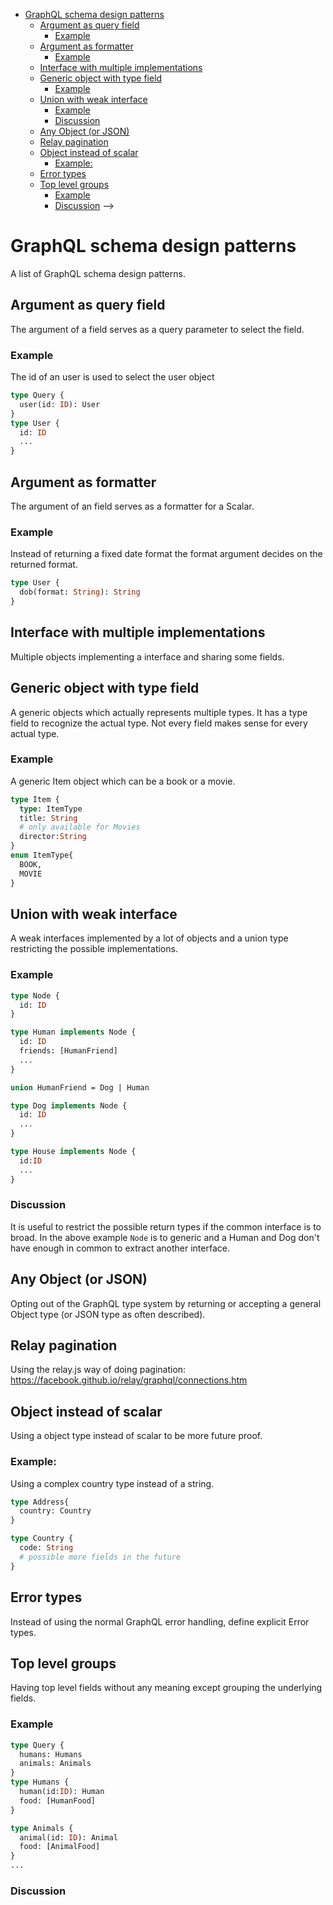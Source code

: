 * [GraphQL schema design patterns](#graphql-schema-design-patterns)
  * [Argument as query field](#argument-as-query-field)
    * [Example](#example)
  * [Argument as formatter](#argument-as-formatter)
    * [Example](#example-1)
  * [Interface with multiple implementations](#interface-with-multiple-implementations)
  * [Generic object with type field](#generic-object-with-type-field)
      * [Example](#example-2)
  * [Union with weak interface](#union-with-weak-interface)
      * [Example](#example-3)
      * [Discussion](#discussion)
  * [Any Object (or JSON)](#any-object-or-json)
  * [Relay pagination](#relay-pagination)
  * [Object instead of scalar](#object-instead-of-scalar)
      * [Example:](#example-4)
  * [Error types](#error-types)
  * [Top level groups](#top-level-groups)
      * [Example](#example-5)
      * [Discussion](#discussion-1) -->

# GraphQL schema design patterns

A list of GraphQL schema design patterns.

## Argument as query field

The argument of a field serves as a query parameter to select the field.

### Example
The id of an user is used to select the user object

``` graphql
type Query {
  user(id: ID): User
}
type User {
  id: ID
  ...
}
```

## Argument as formatter 

The argument of an field serves as a formatter for a Scalar.

### Example
Instead of returning a fixed date format the format argument decides on the returned format.

```graphql
type User {
  dob(format: String): String
}
```

## Interface with multiple implementations

Multiple objects implementing a interface and sharing some fields.

## Generic object with type field

A generic objects which actually represents multiple types. It has a type field to recognize the actual type.
Not every field makes sense for every actual type.

### Example
A generic Item object which can be a book or a movie.

```graphql
type Item {
  type: ItemType
  title: String
  # only available for Movies
  director:String
}
enum ItemType{
  BOOK,
  MOVIE
}

```

## Union with weak interface
A weak interfaces implemented by a lot of objects and a union type restricting the possible implementations.

### Example

```graphql
type Node {
  id: ID
}

type Human implements Node {
  id: ID
  friends: [HumanFriend]
  ...
}

union HumanFriend = Dog | Human

type Dog implements Node {
  id: ID
  ...
}  

type House implements Node {
  id:ID
  ...
}

```
### Discussion

It is useful to restrict the possible return types if the common interface is to broad. In the above example `Node` is to generic and a Human and Dog don't have enough in common to extract another interface. 

## Any Object (or JSON)

Opting out of the GraphQL type system by returning or accepting a general Object type (or JSON type as often described).

## Relay pagination

Using the relay.js way of doing pagination: https://facebook.github.io/relay/graphql/connections.htm

## Object instead of scalar 

Using a object type instead of scalar to be more future proof.

### Example:
Using a complex country type instead of a string.

``` graphql
type Address{
  country: Country 
}

type Country {
  code: String
  # possible more fields in the future
}
```

## Error types

Instead of using the normal GraphQL error handling, define explicit Error types.

## Top level groups  

Having top level fields without any meaning except grouping the underlying fields.

### Example
```graphql
type Query {
  humans: Humans
  animals: Animals
}
type Humans {
  human(id:ID): Human
  food: [HumanFood]
}

type Animals {
  animal(id: ID): Animal
  food: [AnimalFood]
} 
...
```
### Discussion


